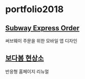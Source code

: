 # portfolio2018
## [Subway Express Order](https://yeolire.github.io/portfolio2018/SubwayExpressOrder)
써브웨이 주문을 위한 모바일 앱 디자인


## [보다봄 현상소](https://yeolire.github.io/portfolio2018/bodabom)
반응형 홈페이지 리뉴얼
  
